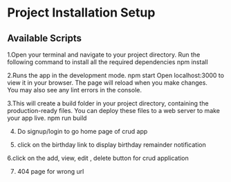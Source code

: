 # Project Installation Setup

## Available Scripts
1.Open your terminal and navigate to your project directory.
Run the following command to install all the required dependencies
   npm install

2.Runs the app in the development mode.
npm start
Open localhost:3000 to view it in your browser.
The page will reload when you make changes.\
You may also see any lint errors in the console.


3.This will create a build folder in your project directory, containing the production-ready files. You can deploy these files to a web server to make your app live.
npm run build

4. Do signup/login to go home page of crud app

5. click on the birthday link to display birthday remainder notification

6.click on the add, view, edit , delete button for crud application

7. 404 page for wrong url
